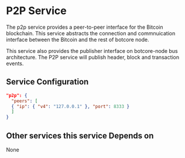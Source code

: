 # P2P Service

The p2p service provides a peer-to-peer interface for the Bitcoin blockchain. This service abstracts the connection and commnuication interface between the Bitcoin and the rest of botcore node.


This service also provides the publisher interface on botcore-node bus architecture. The P2P service will publish header, block and transaction events.

## Service Configuration

```json
"p2p": {
  "peers": [
  { "ip": { "v4": "127.0.0.1" }, "port": 8333 }
  ]
}
```

## Other services this service Depends on

None

